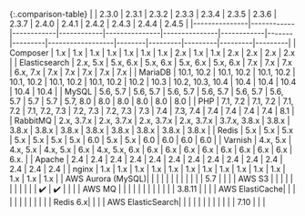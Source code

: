 
{:.comparison-table}
|               | 2.3.0      | 2.3.1      | 2.3.2      | 2.3.3         | 2.3.4         | 2.3.5      | 2.3.6 | 2.3.7   | 2.4.0            | 2.4.1  | 2.4.2   | 2.4.3   | 2.4.4   | 2.4.5   |
|---------------|------------|------------|------------|---------------|---------------|------------|-------|---------|------------------|--------|---------|---------|---------|---------|
| Composer      | 1.x        | 1.x        | 1.x        | 1.x           | 1.x           | 1.x        | 1.x   | 2.x     | 1.x              | 1.x    | 2.x     | 2.x     | 2.x     | 2.x     |
| Elasticsearch | 2.x, 5.x   | 5.x, 6.x   | 5.x, 6.x   | 5.x, 6.x      | 5.x, 6.x      | 7.x        | 7.x   | 7.x     | 6.x, 7.x         | 7.x    | 7.x     | 7.x     | 7.x     | 7.x     |
| MariaDB       | 10.1, 10.2 | 10.1, 10.2 | 10.1, 10.2 | 10.1, 10.2    | 10.1, 10.2    | 10.1, 10.2 | 10.2  | 10.3    | 10.2, 10.3, 10.4 | 10.4   | 10.4    | 10.4    | 10.4    | 10.4    |
| MySQL         | 5.6, 5.7   | 5.6, 5.7   | 5.6, 5.7   | 5.6, 5.7      | 5.6, 5.7      | 5.6, 5.7   | 5.7   | 5.7     | 5.7, 8.0         | 8.0    | 8.0     | 8.0     | 8.0     | 8.0     |
| PHP           | 7.1, 7.2   | 7.1, 7.2   | 7.1, 7.2   | 7.1, 7.2, 7.3 | 7.2, 7.3      | 7.2, 7.3   | 7.3   | 7.4     | 7.3, 7.4         | 7.4    | 7.4     | 7.4     | 7.4     | 8.1     |
| RabbitMQ      | 2.x, 3.7.x | 2.x, 3.7.x | 2.x, 3.7.x | 2.x, 3.7.x    | 3.7.x, 3.8.x  | 3.8.x      | 3.8.x | 3.8.x   | 3.8.x            | 3.8.x  | 3.8.x   | 3.8.x   | 3.8.x   | 3.8.x   |
| Redis         | 5.x        | 5.x        | 5.x        | 5.x           | 5.x           | 5.x        | 5.x   | 6.0     | 5.x              | 5.x    | 6.0     | 6.0     | 6.0     | 6.0     |
| Varnish       | 4.x, 5.x   | 4.x, 5.x   | 4.x, 5.x   | 6.x           | 4.x, 5.x, 6.x | 6.x        | 6.x   | 6.x     | 6.x              | 6.x    | 6.x     | 6.x     | 6.x     | 6.x.    |
| Apache        | 2.4        | 2.4        | 2.4        | 2.4           | 2.4           | 2.4        | 2.4   | 2.4     | 2.4              | 2.4    | 2.4     | 2.4     | 2.4     | 2.4     |
| nginx         | 1.x        | 1.x        | 1.x        | 1.x           | 1.x           | 1.x        | 1.x   | 1.x     | 1.x              | 1.x    | 1.x     | 1.x     | 1.x     | 1.x     |
| AWS Aurora (MySQL)|        |            |            |               |               |            |       |         |                  |        |         | 5.7     |         |         |
| AWS S3        |            |            |            |               |               |            |       |         |                  |        | ✔️       | ✔️       |         |         |
| AWS MQ        |            |            |            |               |               |            |       |         |                  |        |         | 3.8.11  |         |         |
| AWS ElastiCache|          |            |            |               |               |            |       |         |                  |        |         | Redis 6.x|        |         |
| AWS ElasticSearch|         |            |            |               |               |            |       |         |                  |        |         | 7.10    |         |         |

<style>
.comparison-table {
  table-layout: auto;
}

.comparison-table thead th {
  padding: 15px 15px;
  font-size: 14px !important;
  font-weight: bold;
  color: black;
  /*background-color: lightgray;*/
}
</style>
